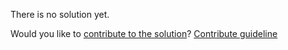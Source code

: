 
There is no solution yet.

Would you like to [contribute to the solution](https://github.com/BFEdev/BFE.dev-solutions/blob/main/problem/create-a-simple-store-for-dom-node_en.md)? [Contribute guideline](https://github.com/BFEdev/BFE.dev-solutions#how-to-contribute)
